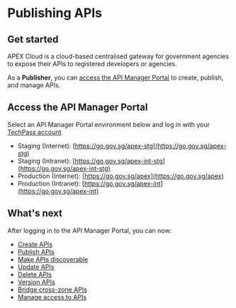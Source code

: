 # Publishing APIs

## Get started

APEX Cloud is a cloud-based centralised gateway for government agencies to expose their APIs to registered developers or agencies.

As a **Publisher**, you can [access the API Manager Portal](#access-the-api-manager-portal) to create, publish, and manage APIs.


## Access the API Manager Portal

Select an API Manager Portal environment below and log in  with your [TechPass account]((sections/onboarding/introduction?id=techpass-for-public-officers).).

- Staging (Internet): [https://go.gov.sg/apex-stg](https://go.gov.sg/apex-stg)
- Staging (Intranet): [https://go.gov.sg/apex-int-stg](https://go.gov.sg/apex-int-stg)
- Production (Internet): [https://go.gov.sg/apex](https://go.gov.sg/apex)
- Production (Intranet): [https://go.gov.sg/apex-int](https://go.gov.sg/apex-int)

## What's next

After logging in to the API Manager Portal, you can now:

- [Create APIs](/sections/publishing/create-api.md)
- [Publish APIs](/sections/publishing/publish-api.md) 
- [Make APIs discoverable](/sections/publishing/catalog-api.md)
- [Update APIs](/sections/publishing/update-api.md)
- [Delete APIs](/sections/publishing/delete-api.md.md)
- [Version APIs](/sections/publishing/version-api.md.md)
- [Bridge cross-zone APIs](/sections/publishing/bridging-api.md.md)
- [Manage access to APIs](/sections/publishing/api-access.md.md)
